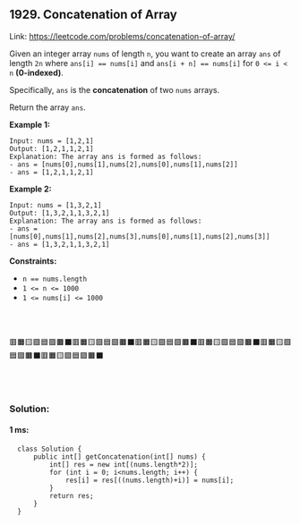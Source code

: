## 1929. Concatenation of Array

   Link: https://leetcode.com/problems/concatenation-of-array/

  Given an integer array `nums` of length `n`,
  you want to create an array `ans` of length `2n` where `ans[i] == nums[i]` 
  and `ans[i + n] == nums[i]` for `0 <= i < n` __(0-indexed)__.

  Specifically, `ans` is the __concatenation__ of two `nums` arrays.

  Return the array `ans`.

 

__Example 1:__

    Input: nums = [1,2,1]
    Output: [1,2,1,1,2,1]
    Explanation: The array ans is formed as follows:
    - ans = [nums[0],nums[1],nums[2],nums[0],nums[1],nums[2]]
    - ans = [1,2,1,1,2,1]

__Example 2:__

    Input: nums = [1,3,2,1]
    Output: [1,3,2,1,1,3,2,1]
    Explanation: The array ans is formed as follows:
    - ans = [nums[0],nums[1],nums[2],nums[3],nums[0],nums[1],nums[2],nums[3]]
    - ans = [1,3,2,1,1,3,2,1]
 

__Constraints:__

  * `n == nums.length`
  * `1 <= n <= 1000`
  * `1 <= nums[i] <= 1000`


\
&nbsp;

🟥🟧🟨🟩🟦🟪🟫⬛🟥🟧🟨🟩🟦🟪🟫⬛🟥🟧🟨🟩🟦🟪🟫⬛🟥🟧🟨🟩🟦🟪🟫⬛🟥🟧🟨🟩🟦🟪🟫⬛🟥🟧🟨🟩🟦🟪🟫⬛

\
&nbsp;

### Solution:

   #### 1 ms:
      class Solution {
          public int[] getConcatenation(int[] nums) {
              int[] res = new int[(nums.length*2)];
              for (int i = 0; i<nums.length; i++) {
                  res[i] = res[((nums.length)+i)] = nums[i];
              }
              return res;
          }
      }
